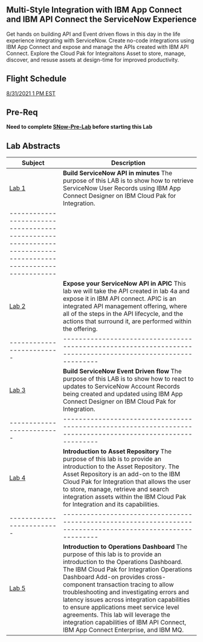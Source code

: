 ## Multi-Style Integration with IBM App Connect and IBM API Connect the ServiceNow Experience

Get hands on building API and Event driven flows in this day in the life experience integrating with ServiceNow. Create no-code integrations using IBM App Connect and expose and manage the APIs created with IBM API Connect. Explore the Cloud Pak for Integraitons Asset  to store, manage, discover, and resuse assets at design-time for improved productivity. 

## Flight Schedule
[8/31/2021 1 PM EST](sn-831pm.md)

## Pre-Req
**Need to complete [SNow-Pre-Lab](https://integrationsuperhero.github.io/prework/SNow-Pre-Lab/SNow-Pre-Lab) before starting this Lab** 

## Lab Abstracts

|  Subject                            | Description                                            |                                                               
|-------------------------|------------------------------------------------------------------------------------------------------------|
| [Lab 1](Lab_4a/ReadMe.md)       | **Build ServiceNow API in minutes** The purpose of this LAB is to show how to retrieve ServiceNow User Records using IBM App Connect Designer on IBM Cloud Pak for Integration. |-------------------------|
------------------------------------------------------------------------------------------------------------|
| [Lab 2](Lab_4b/ReadMe.md)       | **Expose your ServiceNow API in APIC** This lab we will take the API created in lab 4a and expose it in IBM API connect.  APIC is an integrated API management offering, where all of the steps in the API lifecycle, and the actions that surround it, are performed within the offering.
|-------------------------|------------------------------------------------------------------------------------------------------------|
| [Lab 3](Lab_4c/ReadMe.md)       | **Build ServiceNow Event Driven flow** The purpose of this LAB is to show how to react to updates to ServiceNow Account Records being created and updated  using IBM App Connect Designer on IBM Cloud Pak for Integration. 
|-------------------------|------------------------------------------------------------------------------------------------------------|
| [Lab 4](Lab_5/ReadMe.md)       |**Introduction to Asset Repository** The purpose of this lab is to provide an introduction to the Asset Repository. The Asset Repository is an add-on to the IBM Cloud Pak for Integration that allows the user to store, manage, retrieve and search integration assets within the IBM Cloud Pak for Integration and its capabilities.
|-------------------------|------------------------------------------------------------------------------------------------------------|
| [Lab 5](Lab_6/ReadMe.md)       |**Introduction to Operations Dashboard** The purpose of this lab is to provide an introduction to the Operations Dashboard. The IBM Cloud Pak for Integration Operations Dashboard Add-on provides cross-component transaction tracing to allow troubleshooting and investigating errors and latency issues across integration capabilities to ensure applications meet service level agreements.  This lab will leverage the integration capabilities of IBM API Connect, IBM App Connect Enterprise, and IBM MQ. 
